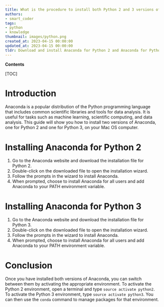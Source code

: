 ```yaml
---
title: What is the procedure to install both Python 2 and 3 versions of anaconda on mac os?
authors:
- smart_coder
tags:
- python
- knowledge
thumbnail: images/python.png
created_at: 2023-04-15 00:00:00
updated_at: 2023-04-15 00:00:00
tldr: Download and install Anaconda for Python 2 and Anaconda for Python 3 separately, and use the command `anaconda-n` for Python 2 and `anaconda3-n` for Python 3 in the terminal to switch between versions.
---
```


**Contents**

[TOC]

# Introduction 
Anaconda is a popular distribution of the Python programming language that includes common scientific libraries and tools for data analysis. It is useful for tasks such as machine learning, scientific computing, and data analysis. This guide will show you how to install two versions of Anaconda, one for Python 2 and one for Python 3, on your Mac OS computer.

# Installing Anaconda for Python 2
1. Go to the Anaconda website and download the installation file for Python 2.
2. Double-click on the downloaded file to open the installation wizard.
3. Follow the prompts in the wizard to install Anaconda.
4. When prompted, choose to install Anaconda for all users and add Anaconda to your PATH environment variable.

# Installing Anaconda for Python 3
1. Go to the Anaconda website and download the installation file for Python 3.
2. Double-click on the downloaded file to open the installation wizard.
3. Follow the prompts in the wizard to install Anaconda.
4. When prompted, choose to install Anaconda for all users and add Anaconda to your PATH environment variable.

# Conclusion
Once you have installed both versions of Anaconda, you can switch between them by activating the appropriate environment. To activate the Python 2 environment, open a terminal and type `source activate python2`. To activate the Python 3 environment, type `source activate python3`. You can then use the `conda` command to manage packages for that environment.
